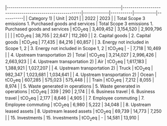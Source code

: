 |---------------------------------------------------------|---------------------------------------------------------|-------------|-----------|-----------|-----------|
| Category 1)                                             | Unit                                                    | 2021        |           | 2022      | 2023      |
| Total Scope 3 emissions 1. Purchased goods and services | Total Scope 3 emissions 1. Purchased goods and services | tCO$_{2}$eq | 3,409,452 | 3,154,520 | 2,909,796 |
|                                                         |                                                         | tCO$_{2}$eq | 38,755    | 22,647    | 112,260   |
| 2. Capital goods                                        | 2. Capital goods                                        | tCO$_{2}$eq | 77,435    | 84,216    | 60,857    |
| 3. Energy not included in Scope 1, 2                    | 3. Energy not included in Scope 1, 2                    | tCO$_{2}$eq | -         | 7,718     | 10,469    |
| 4. Upstream   transportation 2)                         | Total                                                   | tCO$_{2}$eq | 3,214,027 | 2,996,426 | 2,663,923 |
| 4. Upstream   transportation 2)                         | Air                                                     | tCO$_{2}$eq | 1,617,183 | 1,388,921 | 1,027,207 |
| 4. Upstream   transportation 2)                         | Truck                                                   | tCO$_{2}$eq | 982,347   | 1,023,681 | 1,034,641 |
| 4. Upstream   transportation 2)                         | Ocean                                                   | tCO$_{2}$eq | 607,285   | 575,023   | 575,448   |
|                                                         | Train                                                   | tCO$_{2}$eq | 7,212     | 8,055     | 8,974     |
| 5. Waste generated in operations                        | 5. Waste generated in operations                        | tCO$_{2}$eq | 339       | 290       | 2,174     |
| 6. Business travel                                      | 6. Business travel                                      | tCO$_{2}$eq | 2,177     | 8,646     | 4,905     |
| 7. Employee commuting                                   | 7. Employee commuting                                   | tCO$_{2}$eq | 6,980     | 5,222     | 34,048    |
| 8. Upstream leased assets                               | 8. Upstream leased assets                               | tCO$_{2}$eq | 69,739    | 14,773    | 7,250     |
| 15. Investments                                         | 15. Investments                                         | tCO$_{2}$eq | -         | 14,581    | 13,910    |